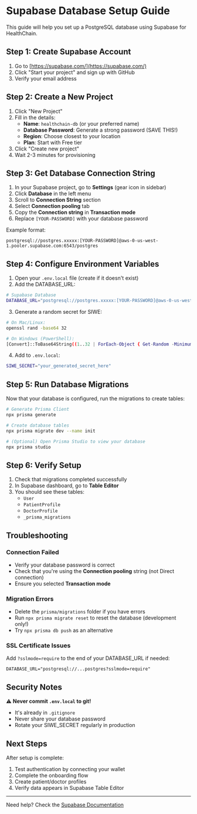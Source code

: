 # Supabase Database Setup Guide

This guide will help you set up a PostgreSQL database using Supabase for HealthChain.

## Step 1: Create Supabase Account

1. Go to [https://supabase.com/](https://supabase.com/)
2. Click "Start your project" and sign up with GitHub
3. Verify your email address

## Step 2: Create a New Project

1. Click "New Project"
2. Fill in the details:
   - **Name**: `healthchain-db` (or your preferred name)
   - **Database Password**: Generate a strong password (SAVE THIS!)
   - **Region**: Choose closest to your location
   - **Plan**: Start with Free tier
3. Click "Create new project"
4. Wait 2-3 minutes for provisioning

## Step 3: Get Database Connection String

1. In your Supabase project, go to **Settings** (gear icon in sidebar)
2. Click **Database** in the left menu
3. Scroll to **Connection String** section
4. Select **Connection pooling** tab
5. Copy the **Connection string** in **Transaction mode**
6. Replace `[YOUR-PASSWORD]` with your database password

Example format:
```
postgresql://postgres.xxxxx:[YOUR-PASSWORD]@aws-0-us-west-1.pooler.supabase.com:6543/postgres
```

## Step 4: Configure Environment Variables

1. Open your `.env.local` file (create if it doesn't exist)
2. Add the DATABASE_URL:

```bash
# Supabase Database
DATABASE_URL="postgresql://postgres.xxxxx:[YOUR-PASSWORD]@aws-0-us-west-1.pooler.supabase.com:6543/postgres"
```

3. Generate a random secret for SIWE:
```bash
# On Mac/Linux:
openssl rand -base64 32

# On Windows (PowerShell):
[Convert]::ToBase64String((1..32 | ForEach-Object { Get-Random -Minimum 0 -Maximum 256 }))
```

4. Add to `.env.local`:
```bash
SIWE_SECRET="your_generated_secret_here"
```

## Step 5: Run Database Migrations

Now that your database is configured, run the migrations to create tables:

```bash
# Generate Prisma Client
npx prisma generate

# Create database tables
npx prisma migrate dev --name init

# (Optional) Open Prisma Studio to view your database
npx prisma studio
```

## Step 6: Verify Setup

1. Check that migrations completed successfully
2. In Supabase dashboard, go to **Table Editor**
3. You should see these tables:
   - `User`
   - `PatientProfile`
   - `DoctorProfile`
   - `_prisma_migrations`

## Troubleshooting

### Connection Failed
- Verify your database password is correct
- Check that you're using the **Connection pooling** string (not Direct connection)
- Ensure you selected **Transaction mode**

### Migration Errors
- Delete the `prisma/migrations` folder if you have errors
- Run `npx prisma migrate reset` to reset the database (development only!)
- Try `npx prisma db push` as an alternative

### SSL Certificate Issues
Add `?sslmode=require` to the end of your DATABASE_URL if needed:
```
DATABASE_URL="postgresql://...postgres?sslmode=require"
```

## Security Notes

⚠️ **Never commit `.env.local` to git!**

- It's already in `.gitignore`
- Never share your database password
- Rotate your SIWE_SECRET regularly in production

## Next Steps

After setup is complete:
1. Test authentication by connecting your wallet
2. Complete the onboarding flow
3. Create patient/doctor profiles
4. Verify data appears in Supabase Table Editor

---

Need help? Check the [Supabase Documentation](https://supabase.com/docs/guides/database)

